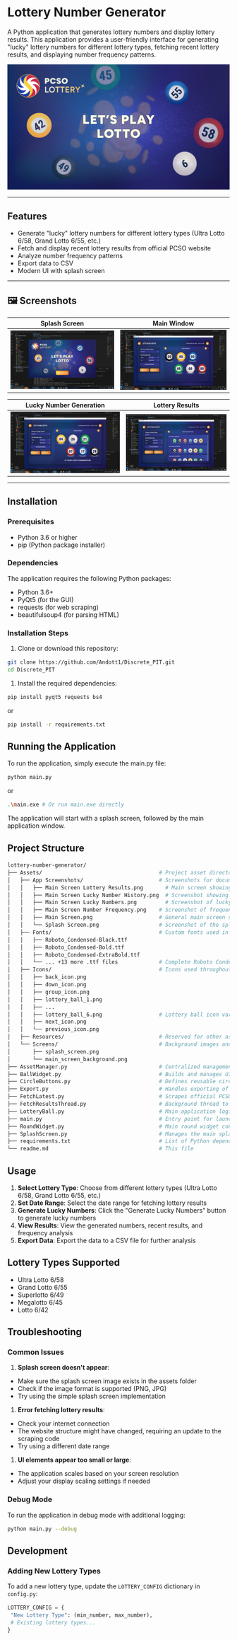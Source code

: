 # Lottery Number Generator

A Python application that generates lottery numbers and display lottery results. This application provides a user-friendly interface for generating "lucky" lottery numbers for different lottery types, fetching recent lottery results, and displaying number frequency patterns.

![Lottery Number Generator](Assets/Screens/splash_screen.png)

---

## Features

- Generate "lucky" lottery numbers for different lottery types (Ultra Lotto 6/58, Grand Lotto 6/55, etc.)
- Fetch and display recent lottery results from official PCSO website
- Analyze number frequency patterns
- Export data to CSV
- Modern UI with splash screen

---

## 🖼️ Screenshots

| Splash Screen                              | Main Window                                |
|-------------------------------------------|--------------------------------------------|
| ![Splash Screen](Assets/App%20Screenshots/Splash%20Screen.png) | ![Main Window](Assets/App%20Screenshots/Main%20Screen.png) |

| Lucky Number Generation                   | Lottery Results                            |
|-------------------------------------------|--------------------------------------------|
| ![Lucky Numbers](Assets/App%20Screenshots/Main%20Screen%20Lucky%20Numbers.png) | ![Lottery Results](Assets/App%20Screenshots/Main%20Screen%20Lottery%20Results.png) |

---

## Installation

### Prerequisites

- Python 3.6 or higher
- pip (Python package installer)

### Dependencies

The application requires the following Python packages:

- Python 3.6+
- PyQt5 (for the GUI)
- requests (for web scraping)
- beautifulsoup4 (for parsing HTML)

### Installation Steps

1. Clone or download this repository:

```bash
git clone https://github.com/Andott1/Discrete_PIT.git
cd Discrete_PIT
```

1. Install the required dependencies:

```bash
pip install pyqt5 requests bs4
```

or

```bash
pip install -r requirements.txt
```

## Running the Application

To run the application, simply execute the main.py file:

```bash
python main.py
```

or

```bash
.\main.exe # Or run main.exe directly
```

The application will start with a splash screen, followed by the main application window.

## Project Structure

```bash
lottery-number-generator/
├── Assets/                                     # Project asset directory
│   ├── App Screenshots/                        # Screenshots for documentation or preview
│   │   ├── Main Screen Lottery Results.png       # Main screen showing recent results
│   │   ├── Main Screen Lucky Number History.png  # Screenshot showing lucky number history
│   │   ├── Main Screen Lucky Numbers.png         # Screenshot of lucky number generation
│   │   ├── Main Screen Number Frequency.png    # Screenshot of frequency graph/chart
│   │   ├── Main Screen.png                     # General main screen screenshot
│   │   └── Splash Screen.png                   # Screenshot of the splash screen
│   ├── Fonts/                                  # Custom fonts used in the UI
│   │   ├── Roboto_Condensed-Black.ttf
│   │   ├── Roboto_Condensed-Bold.ttf
│   │   ├── Roboto_Condensed-ExtraBold.ttf
│   │   └── ... +13 more .ttf files             # Complete Roboto Condensed font family
│   ├── Icons/                                  # Icons used throughout the UI
│   │   ├── back_icon.png
│   │   ├── down_icon.png
│   │   ├── group_icon.png
│   │   ├── lottery_ball_1.png
│   │   ├── ...
│   │   ├── lottery_ball_6.png                  # Lottery ball icon variations
│   │   ├── next_icon.png
│   │   └── previous_icon.png
│   ├── Resources/                              # Reserved for other asset resources (TBD)
│   └── Screens/                                # Background images and splash visuals
│       ├── splash_screen.png
│       └── main_screen_background.png
├── AssetManager.py                             # Centralized management of asset paths and constants
├── BallWidget.py                               # Builds and manages UI layout for displaying data
├── CircleButtons.py                            # Defines reusable circular button widgets
├── Export.py                                   # Handles exporting of data to CSV
├── FetchLatest.py                              # Scrapes official PCSO results from the web
├── FetchResultsThread.py                       # Background thread to fetch data without freezing the UI
├── LotteryBall.py                              # Main application logic and UI
├── main.py                                     # Entry point for launching the application
├── RoundWidget.py                              # Main round widget content holder
├── SplashScreen.py                             # Manages the main splash screen visuals and logic
├── requirements.txt                            # List of Python dependencies required for the app
└── readme.md                                   # This file
```

## Usage

1. **Select Lottery Type**: Choose from different lottery types (Ultra Lotto 6/58, Grand Lotto 6/55, etc.)
1. **Set Date Range**: Select the date range for fetching lottery results
1. **Generate Lucky Numbers**: Click the "Generate Lucky Numbers" button to generate lucky numbers
1. **View Results**: View the generated numbers, recent results, and frequency analysis
1. **Export Data**: Export the data to a CSV file for further analysis

## Lottery Types Supported

- Ultra Lotto 6/58
- Grand Lotto 6/55
- Superlotto 6/49
- Megalotto 6/45
- Lotto 6/42

## Troubleshooting

### Common Issues

1. **Splash screen doesn't appear**:

- Make sure the splash screen image exists in the assets folder
- Check if the image format is supported (PNG, JPG)
- Try using the simple splash screen implementation

1. **Error fetching lottery results**:

- Check your internet connection
- The website structure might have changed, requiring an update to the scraping code
- Try using a different date range

1. **UI elements appear too small or large**:

- The application scales based on your screen resolution
- Adjust your display scaling settings if needed

### Debug Mode

To run the application in debug mode with additional logging:

```bash
python main.py --debug
```

## Development

### Adding New Lottery Types

To add a new lottery type, update the `LOTTERY_CONFIG` dictionary in `config.py`:

```python
LOTTERY_CONFIG = {
 "New Lottery Type": (min_number, max_number),
 # Existing lottery types...
}
